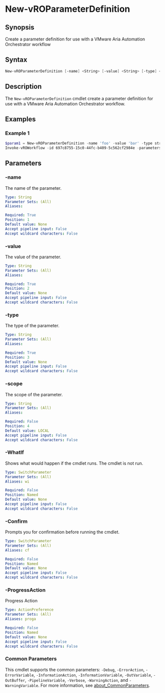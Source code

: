 # New-vROParameterDefinition

## Synopsis

Create a parameter definition for use with a VMware Aria Automation Orchestrator workflow

## Syntax

```powershell
New-vROParameterDefinition [-name] <String> [-value] <String> [-type] <String> [[-scope] <String>] [-ProgressAction <ActionPreference>] [-WhatIf] [-Confirm] [<CommonParameters>]
```

## Description

The `New-vROParameterDefinition` cmdlet create a parameter definition for use with a VMware Aria Automation Orchestrator workflow.

## Examples

### Example 1

```powershell
$param1 = New-vROParameterDefinition -name 'foo' -value 'bar' -type string -scope LOCAL
Invoke-vROWorkflow -id 697c8755-15c0-44fc-b409-5c562cf2984e -parameters $param1
```

## Parameters

### -name

The name of the parameter.

```yaml
Type: String
Parameter Sets: (All)
Aliases:

Required: True
Position: 1
Default value: None
Accept pipeline input: False
Accept wildcard characters: False
```

### -value

The value of the parameter.

```yaml
Type: String
Parameter Sets: (All)
Aliases:

Required: True
Position: 2
Default value: None
Accept pipeline input: False
Accept wildcard characters: False
```

### -type

The type of the parameter.

```yaml
Type: String
Parameter Sets: (All)
Aliases:

Required: True
Position: 3
Default value: None
Accept pipeline input: False
Accept wildcard characters: False
```

### -scope

The scope of the parameter.

```yaml
Type: String
Parameter Sets: (All)
Aliases:

Required: False
Position: 4
Default value: LOCAL
Accept pipeline input: False
Accept wildcard characters: False
```

### -WhatIf

Shows what would happen if the cmdlet runs. The cmdlet is not run.

```yaml
Type: SwitchParameter
Parameter Sets: (All)
Aliases: wi

Required: False
Position: Named
Default value: None
Accept pipeline input: False
Accept wildcard characters: False
```

### -Confirm

Prompts you for confirmation before running the cmdlet.

```yaml
Type: SwitchParameter
Parameter Sets: (All)
Aliases: cf

Required: False
Position: Named
Default value: None
Accept pipeline input: False
Accept wildcard characters: False
```

### -ProgressAction

Progress Action

```yaml
Type: ActionPreference
Parameter Sets: (All)
Aliases: proga

Required: False
Position: Named
Default value: None
Accept pipeline input: False
Accept wildcard characters: False
```

### Common Parameters

This cmdlet supports the common parameters: `-Debug`, `-ErrorAction`, `-ErrorVariable`, `-InformationAction`, `-InformationVariable`, `-OutVariable`, `-OutBuffer`, `-PipelineVariable`, `-Verbose`, `-WarningAction`, and `-WarningVariable`. For more information, see [about_CommonParameters](http://go.microsoft.com/fwlink/?LinkID=113216).
